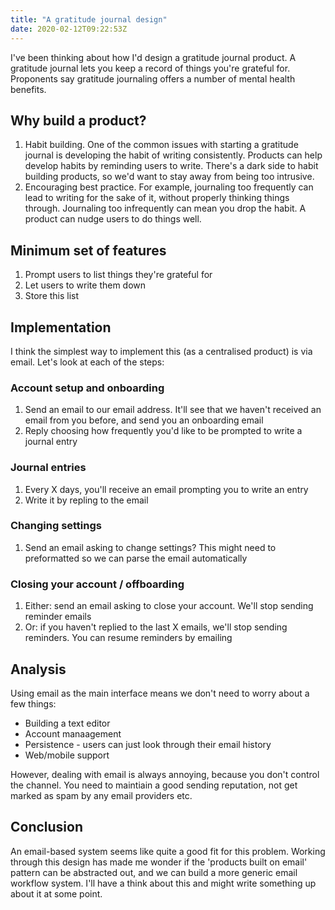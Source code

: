 ```yaml
---
title: "A gratitude journal design"
date: 2020-02-12T09:22:53Z
---
```


I've been thinking about how I'd design a gratitude journal product. A gratitude
journal lets you keep a record of things you're grateful for. Proponents say
gratitude journaling offers a number of mental health benefits.

## Why build a product?

1. Habit building. One of the common issues with starting a gratitude journal is
   developing the habit of writing consistently. Products can help develop
   habits by reminding users to write. There's a dark side to habit building
   products, so we'd want to stay away from being too intrusive.
2. Encouraging best practice. For example, journaling too frequently can lead to
   writing for the sake of it, without properly thinking things through.
   Journaling too infrequently can mean you drop the habit. A product can nudge
   users to do things well.

## Minimum set of features

1. Prompt users to list things they're grateful for
2. Let users to write them down
3. Store this list

## Implementation

I think the simplest way to implement this (as a centralised product) is via
email. Let's look at each of the steps:

### Account setup and onboarding

1. Send an email to our email address. It'll see that we haven't received an
   email from you before, and send you an onboarding email
2. Reply choosing how frequently you'd like to be prompted to write a journal
   entry

### Journal entries

1. Every X days, you'll receive an email prompting you to write an entry
2. Write it by repling to the email

### Changing settings

1. Send an email asking to change settings? This might need to preformatted so
   we can parse the email automatically

### Closing your account / offboarding

1. Either: send an email asking to close your account. We'll stop sending
   reminder emails
2. Or: if you haven't replied to the last X emails, we'll stop sending
   reminders. You can resume reminders by emailing

## Analysis

Using email as the main interface means we don't need to worry about a few
things:

- Building a text editor
- Account manaagement
- Persistence - users can just look through their email history
- Web/mobile support

However, dealing with email is always annoying, because you don't control the
channel. You need to maintiain a good sending reputation, not get marked as spam
by any email providers etc.

## Conclusion

An email-based system seems like quite a good fit for this problem. Working
through this design has made me wonder if the 'products built on email' pattern
can be abstracted out, and we can build a more generic email workflow system.
I'll have a think about this and might write something up about it at some
point.
